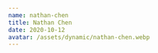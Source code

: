```yaml
---
name: nathan-chen
title: Nathan Chen
date: 2020-10-12
avatar: /assets/dynamic/nathan-chen.webp
---
```

